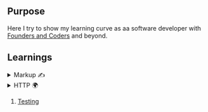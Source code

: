 ## Purpose

Here I try to show my learning curve as aa software developer with [Founders and Coders](https://github.com/foundersandcoders) and beyond. 




## Learnings

<details>
  <summary>Markup ✍️</summary>
  
  - Semantic HTML to aid accessibility and SEO.
  - Site is accessible for screen readers
  - Sufficient colour contrast.
  - Accessibility tool.
  - Media queries. 
  - Mobile-first.
  - CSS BEM methodology.
  - Flexbox.
  - Grid.
  - Coherent Git commits.
  - HTML forms.
</details>
<details>
  <summary>HTTP 🌍</summary>
  
  - Asynchronous coding.
  - Callbacks.
  - Promises.
  - Fetch.
  - GET and POST.
  - .map()
  - .filter()
  - DOM selectors.
  - .toggle()
  - Consistent layout.
  - Spacing guidelines.
  - Debug with web browser and console.log()
</details>


1. [Testing](/learnings/testing.md)
